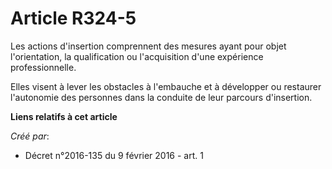 # Article R324-5

Les actions d'insertion comprennent des mesures ayant pour objet l'orientation, la qualification ou l'acquisition d'une
expérience professionnelle. 

Elles visent à lever les obstacles à l'embauche et à développer ou restaurer l'autonomie des personnes dans la conduite de
leur parcours d'insertion.

**Liens relatifs à cet article**

_Créé par_:

  - Décret n°2016-135 du 9 février 2016 - art. 1

